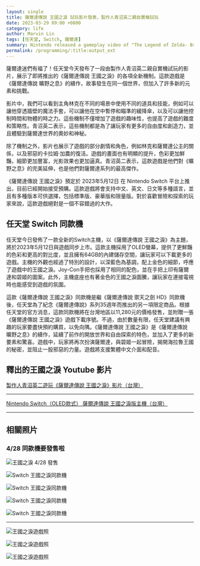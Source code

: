 ```yaml
---
layout: single
title: 薩爾達傳說 王國之淚 試玩影片發表，製作人青沼英二親自實機試玩
date: 2023-03-29 09:00 +0800
category: life
author: Marvin Lin
tags: [任天堂, Switch, 薩爾達]
summary: Nintendo released a gameplay video of "The Legend of Zelda- Breath of the Wild 2" with all-new mechanics. The game is a sequel to "Breath of the Wild" and takes place in the same world but with new elements and challenges. The video showcases Link using different tools and abilities in various scenes, with the mechanics adding to the game's fun, difficulty and strategic elements. The game's graphics have also improved, and it's set to release on May 12, 2023, with multiple language and version options.
permalink: /programming/:title:output_ext
---
```


薩爾達迷們有福了！任天堂今天發布了一段由製作人青沼英二親自實機試玩的影片，展示了即將推出的《薩爾達傳說 王國之淚》的各項全新機制。這款遊戲是《薩爾達傳說 曠野之息》的續作，故事發生在同一個世界，但加入了許多新的元素和挑戰。

影片中，我們可以看到主角林克在不同的場景中使用不同的道具和技能，例如可以讓他穿透牆壁的魔法手套，可以讓他在空中暫停和瞄準的緩降傘，以及可以讓他控制時間和物體的時之力。這些機制不僅增加了遊戲的趣味性，也提高了遊戲的難度和策略性。青沼英二表示，這些機制都是為了讓玩家有更多的自由度和創造力，並且體驗到薩爾達世界的奧妙和神秘。

除了機制之外，影片也展示了遊戲的部分劇情和角色，例如林克和薩爾達公主的關係，以及邪惡的卡拉姆·加農的復活。遊戲的畫面也有明顯的提升，色彩更加鮮豔，細節更加豐富，光影效果也更加逼真。青沼英二表示，這款遊戲是他們對《曠野之息》的完美延伸，也是他們對薩爾達系列的最高傑作。

《薩爾達傳說 王國之淚》預定於 2023年5月12日 在 Nintendo Switch 平台上推出，目前已經開始接受預購。這款遊戲將會支持中文、英文、日文等多種語言，並且有多種版本可供選擇，包括標準版、豪華版和限量版。對於喜歡冒險和探索的玩家來說，這款遊戲絕對是一個不容錯過的大作。

## 任天堂 Switch 同款機

任天堂今日發佈了一款全新的Switch主機，以《薩爾達傳說 王國之淚》為主題，將於2023年5月12日與遊戲同步上市。這款主機採用了OLED螢幕，提供了更鮮豔的色彩和更高的對比度，並且擁有64GB的內建儲存空間，讓玩家可以下載更多的遊戲。主機的外觀也經過了特別的設計，以深藍色為基調，配上金色的細節，呼應了遊戲中的王國之淚。Joy-Con手把也採用了相同的配色，並在手把上印有薩爾達和碧姬的圖案。此外，主機底座也有著金色的王國之淚圖騰，讓玩家在連接電視時也能感受到遊戲的氛圍。

這款《薩爾達傳說 王國之淚》同款機是繼《薩爾達傳說 禦天之劍 HD》同款機後，任天堂為了紀念《薩爾達傳說》系列35週年而推出的另一項限定商品。根據任天堂的官方消息，這款同款機將在台灣地區以11,280元的價格發售，並附贈一張《薩爾達傳說 王國之淚》遊戲下載序號。不過，由於數量有限，任天堂建議有興趣的玩家要盡快預約購買，以免向隅。《薩爾達傳說 王國之淚》是《薩爾達傳說 曠野之息》的續作，延續了前作的開放世界和自由探索的特色，並加入了更多的新要素和驚喜。遊戲中，玩家將再次扮演薩爾達，與碧姬一起冒險，揭開海拉魯王國的秘密，並阻止一股邪惡的力量。遊戲將支援繁體中文介面和配音。

## 釋出的王國之淚 Youtube 影片

[製作人青沼英二遊玩《薩爾達傳說 王國之淚》影片（台灣）](https://www.youtube.com/watch?v=J1lDJFdYJkI)

<hr>

[Nintendo Switch（OLED款式） 薩爾達傳說 王國之淚版主機（台灣）](https://www.youtube.com/watch?v=4NtoxFo8iPc)

<hr>

## 相關照片

### 4/28 同款機要發售啦

![王國之淚 4/28 發售](/assets/posts/zelda-tears-of-the-kingdom/banner.jpeg)

![Switch 王國之淚同款機](/assets/posts/zelda-tears-of-the-kingdom/switch1.jpeg)

![Switch 王國之淚同款機](/assets/posts/zelda-tears-of-the-kingdom/switch2.jpeg)

![Switch 王國之淚同款機](/assets/posts/zelda-tears-of-the-kingdom/switch3.jpeg)

![Switch 王國之淚同款機](/assets/posts/zelda-tears-of-the-kingdom/switch4.jpeg)

<hr>

![王國之淚遊戲照](/assets/posts/zelda-tears-of-the-kingdom/game1.jpeg)

![王國之淚遊戲照](/assets/posts/zelda-tears-of-the-kingdom/game2.jpeg)

![王國之淚遊戲照](/assets/posts/zelda-tears-of-the-kingdom/game3.jpeg)

